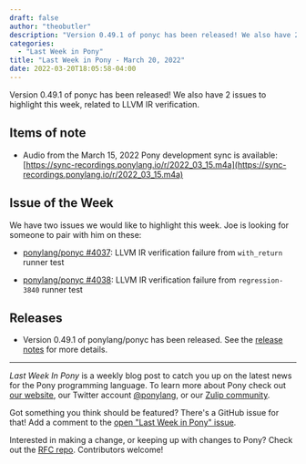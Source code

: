 ```yaml
---
draft: false
author: "theobutler"
description: "Version 0.49.1 of ponyc has been released! We also have 2 issues to highlight this week, related to LLVM IR verification."
categories:
  - "Last Week in Pony"
title: "Last Week in Pony - March 20, 2022"
date: 2022-03-20T18:05:58-04:00
---
```


Version 0.49.1 of ponyc has been released! We also have 2 issues to highlight this week, related to LLVM IR verification.

<!--more-->

## Items of note

- Audio from the March 15, 2022 Pony development sync is available: [https://sync-recordings.ponylang.io/r/2022_03_15.m4a](https://sync-recordings.ponylang.io/r/2022_03_15.m4a)

## Issue of the Week

We have two issues we would like to highlight this week. Joe is looking for someone to pair with him on these:

- [ponylang/ponyc #4037](https://github.com/ponylang/ponyc/issues/4037): LLVM IR verification failure from `with_return` runner test

- [ponylang/ponyc #4038](https://github.com/ponylang/ponyc/issues/4038): LLVM IR verification failure from `regression-3840` runner test

## Releases

- Version 0.49.1 of ponylang/ponyc has been released. See the [release notes](https://github.com/ponylang/ponyc/releases/tag/0.49.1) for more details.

---

_Last Week In Pony_ is a weekly blog post to catch you up on the latest news for the Pony programming language. To learn more about Pony check out [our website](https://ponylang.io), our Twitter account [@ponylang](https://twitter.com/ponylang), or our [Zulip community](https://ponylang.zulipchat.com).

Got something you think should be featured? There's a GitHub issue for that! Add a comment to the [open "Last Week in Pony" issue](https://github.com/ponylang/ponylang.github.io/issues?q=is%3Aissue+is%3Aopen+label%3Alast-week-in-pony).

Interested in making a change, or keeping up with changes to Pony? Check out the [RFC repo](https://github.com/ponylang/rfcs). Contributors welcome!
